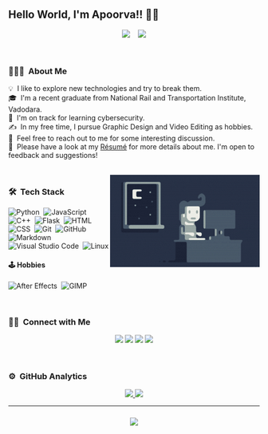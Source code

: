 ##  Hello World, I'm Apoorva!! 👋👋

<p  align="center">
    <img src="https://visitor-badge.laobi.icu/badge?page_id=ApoorvaKashyap.Readme&left_color=#5DADE2"/> &nbsp;&nbsp; 
    <a href="https://www.hackerrank.com/apoorvakashyap54"><img src="https://img.shields.io/badge/-apoorvakashyap54-3423A6?style=flat&logo=HackerRank&logoColor=white"></a>

</p>

<br />

### 👨🏻‍💻 &nbsp;About Me

💡 &nbsp;I like to explore new technologies and try to break them.\
🎓 &nbsp;I'm a recent graduate from National Rail and Transportation Institute, Vadodara.\
🌱 &nbsp;I'm on track for learning cybersecurity.\
✍️ &nbsp;In my free time, I pursue Graphic Design and Video Editing as hobbies.\
💬 &nbsp;Feel free to reach out to me for some interesting discussion.\
📄 &nbsp;Please have a look at my [Résumé](https://apoorvakashyap.github.io/) for more details about me. I'm open to feedback and suggestions!

<br />

<img alt="Night Coding" src="https://raw.githubusercontent.com/AVS1508/AVS1508/master/assets/Night-Coding.gif" align="right"/>

### 🛠 &nbsp;Tech Stack

![Python](https://img.shields.io/badge/-Python-05122A?style=flat&logo=python)&nbsp;
![JavaScript](https://img.shields.io/badge/-JavaScript-05122A?style=flat&logo=javascript)&nbsp;
![C++](https://img.shields.io/badge/-C++-05122A?style=flat&logo=C%2B%2B&logoColor=00599C)&nbsp;
![Flask](https://img.shields.io/badge/-Flask-05122A?style=flat&logo=flask)&nbsp;
![HTML](https://img.shields.io/badge/-HTML-05122A?style=flat&logo=HTML5)&nbsp;
![CSS](https://img.shields.io/badge/-CSS-05122A?style=flat&logo=CSS3&logoColor=1572B6)&nbsp;
![Git](https://img.shields.io/badge/-Git-05122A?style=flat&logo=git)&nbsp;
![GitHub](https://img.shields.io/badge/-GitHub-05122A?style=flat&logo=github)&nbsp;
![Markdown](https://img.shields.io/badge/-Markdown-05122A?style=flat&logo=markdown)\
![Visual Studio Code](https://img.shields.io/badge/-Visual%20Studio%20Code-05122A?style=flat&logo=visual-studio-code&logoColor=007ACC)&nbsp;
![Linux](https://img.shields.io/badge/-Linux-05122A?style=flat&logo=linux)

#### 🕹️ Hobbies

![After Effects](https://img.shields.io/badge/-AfterEffects-05122A?style=flat&logo=adobe-after-effects)&nbsp;
![GIMP](https://img.shields.io/badge/-GIMP-05122A?style=flat&logo=gimp)&nbsp;

<br />

### 🤝🏻 &nbsp;Connect with Me

<p align="center">
    <a href="https://apoorvakashyap.github.io"><img src="https://img.shields.io/badge/-apoorvakashyap.github.io-3423A6?style=flat&logo=Google-Chrome&logoColor=white"/></a>
    <a href="https://linkedin.com/in/apoorvakashyap54"><img src="https://img.shields.io/badge/-apoorvakashyap54-0077B5?style=flat&logo=Linkedin&logoColor=white"/></a>
    <a href="mailto:apoorvakashyap54@gmail.com"><img src="https://img.shields.io/badge/-apoorvakashyap54@gmail.com-D14836?style=flat&logo=Gmail&logoColor=white"/></a>
    <a href="https://fosstodon.org/@akashyap54"><img src="https://img.shields.io/badge/-@akashyap54@fosstodon.org-E4405F?style=flat&logo=Mastodon&logoColor=white"/></a>
</p>

<br />

### ⚙️ &nbsp;GitHub Analytics

<p align="center">
    <a href="https://github.com/AVS1508">
        <img height="180em" src="https://github-readme-stats.vercel.app/api?username=ApoorvaKashyap&count_private=true&show_icons=true&theme=onedark&hide=prs&include_all_commits=true"/>
        <img height="180em" src="https://github-readme-stats.vercel.app/api/top-langs/?username=ApoorvaKashyap&theme=onedark&layout=compact"/>
    </a>
</p>

---

### 

<p  align="center">
    <img src="https://github-profile-trophy.vercel.app/?username=ApoorvaKashyap&theme=gitdimmed"/>       
</p>


<!--![Apoorva's Trophies](https://github-profile-trophy.vercel.app/?username=ApoorvaKashyap&theme=gitdimmed)-->

